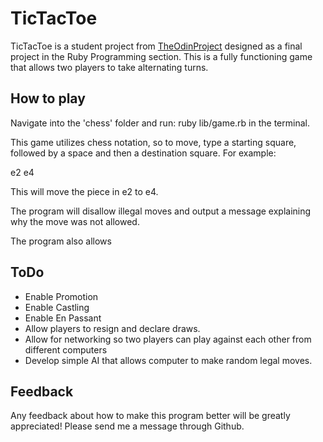# TicTacToe

TicTacToe is a student project from [TheOdinProject](http://www.theodinproject.com/ruby-programming/ruby-final-project) designed as a final project in the Ruby Programming section.  This is a fully functioning game that allows two players to take alternating turns.

## How to play
Navigate into the 'chess' folder and run: ruby lib/game.rb in the terminal.

This game utilizes chess notation, so to move, type a starting square, followed by a space and then a destination square.  For example:

e2 e4

This will move the piece in e2 to e4.

The program will disallow illegal moves and output a message explaining why the move was not allowed.  

The program also allows

## ToDo

+ Enable Promotion
+ Enable Castling
+ Enable En Passant
+ Allow players to resign and declare draws.
+ Allow for networking so two players can play against each other from different computers
+ Develop simple AI that allows computer to make random legal moves. 

## Feedback
Any feedback about how to make this program better will be greatly appreciated!  Please send me a message through Github.
